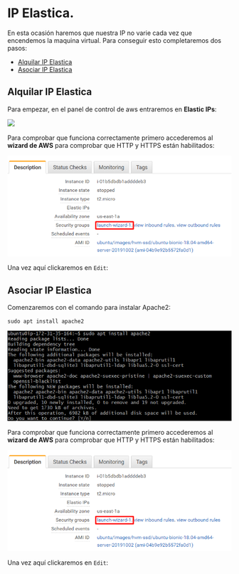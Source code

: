 # IP Elastica.
En esta ocasión haremos que nuestra IP no varie cada vez que encendemos la maquina virtual. Para conseguir esto completaremos dos pasos:

  - [Alquilar IP Elastica](#alquilar-ip-elastica)
  - [Asociar IP Elastica](#asociar-ip-elastica)

## Alquilar IP Elastica

Para empezar, en el panel de control de aws entraremos en **Elastic IPs**:
   
![](awsImages2/aws-instalar-apache2.png)

Para comprobar que funciona correctamente primero accederemos al **wizard de AWS** para comprobar que HTTP y HTTPS están habilitados:

![](awsImages/aws-puertos-wizard.png)

Una vez aquí clickaremos en `Edit`:

## Asociar IP Elastica

Comenzaremos con el comando para instalar Apache2:

    sudo apt install apache2
   
![](awsImages/aws-instalar-apache2.png)

Para comprobar que funciona correctamente primero accederemos al **wizard de AWS** para comprobar que HTTP y HTTPS están habilitados:

![](awsImages/aws-puertos-wizard.png)

Una vez aquí clickaremos en `Edit`:
